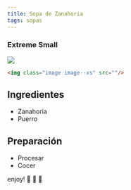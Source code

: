 ```yaml
---
title: Sopa de Zanahoria
tags: sopas
---
```

### Extreme Small

<img class="image image--xs" src="https://raw.githubusercontent.com/kitian616/jekyll-TeXt-theme/master/docs/assets/images/image.jpg"/>

```html
<img class="image image--xs" src=""/>
```


## Ingredientes
- Zanahoria
- Puerro
  
## Preparación
- Procesar
- Cocer

enjoy! :ghost: :ghost: :ghost:


<!--more-->

